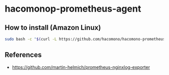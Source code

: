 # hacomonop-prometheus-agent

## How to install (Amazon Linux)

```sh
sudo bash -c "$(curl -L https://github.com/hacomono/hacomono-prometheus-agent/releases/download/v0.1.3/install.bash)"
```

## References

* https://github.com/martin-helmich/prometheus-nginxlog-exporter
